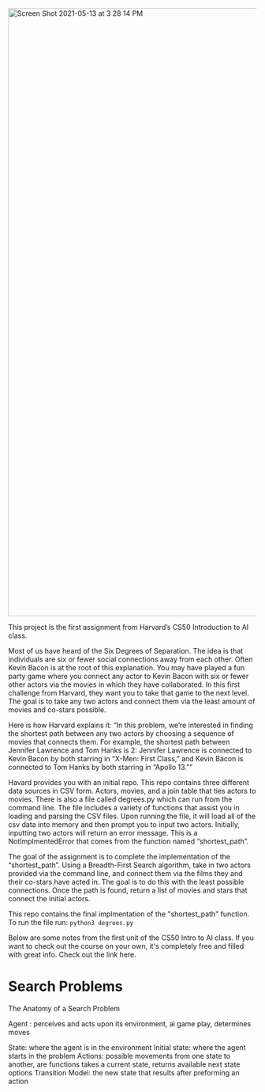 <img width="1229" alt="Screen Shot 2021-05-13 at 3 28 14 PM" src="https://user-images.githubusercontent.com/6024941/118190104-df573980-b3ff-11eb-8fdc-4d52ccf2b322.png">


This project is the first assignment from Harvard’s CS50 Introduction to AI class. 

Most of us have heard of the Six Degrees of Separation. The idea is that individuals are six or fewer social connections away from each other. Often Kevin Bacon is at the root of this explanation. You may have played a fun party game where you connect any actor to Kevin Bacon with six or fewer other actors via the movies in which they have collaborated. In this first challenge from Harvard, they want you to take that game to the next level. The goal is to take any two actors and connect them via the least amount of movies and co-stars possible. 

Here is how Harvard explains it:
“In this problem, we’re interested in finding the shortest path between any two actors by choosing a sequence of movies that connects them. For example, the shortest path between Jennifer Lawrence and Tom Hanks is 2: Jennifer Lawrence is connected to Kevin Bacon by both starring in “X-Men: First Class,” and Kevin Bacon is connected to Tom Hanks by both starring in “Apollo 13.””

Havard provides you with an initial repo. This repo contains three different data sources in CSV form. Actors, movies, and a join table that ties actors to movies. There is also a file called degrees.py which can run from the command line. The file includes a variety of functions that assist you in loading and parsing the CSV files. Upon running the file, it will load all of the csv data into memory and then prompt you to input two actors. Initially, inputting two actors will return an error message. This is a NotImplmentedError that comes from the function named “shortest_path”.  

The goal of the assignment is to complete the implementation of the “shortest_path”. Using a Breadth-First Search algorithm, take in two actors provided via the command line, and connect them via the films they and their co-stars have acted in. The goal is to do this with the least possible connections. Once the path is found, return a list of movies and stars that connect the initial actors.

This repo contains the final implmentation of the "shortest_path" function. To run the file run: <code>python3 degrees.py</code>

Below are some notes from the first unit of the CS50 Intro to AI class. If you want to check out the course on your own, it's completely free and filled with great info. Check out the link here.


# Search Problems

The Anatomy of a Search Problem


Agent : perceives and acts upon its environment, ai game play, determines moves


State: where the agent is in the environment
Initial state: where the agent starts in the problem
Actions: possible movements from one state to another, are functions takes a current state, returns available next state options
Transition Model: the new state that results after preforming an action 
